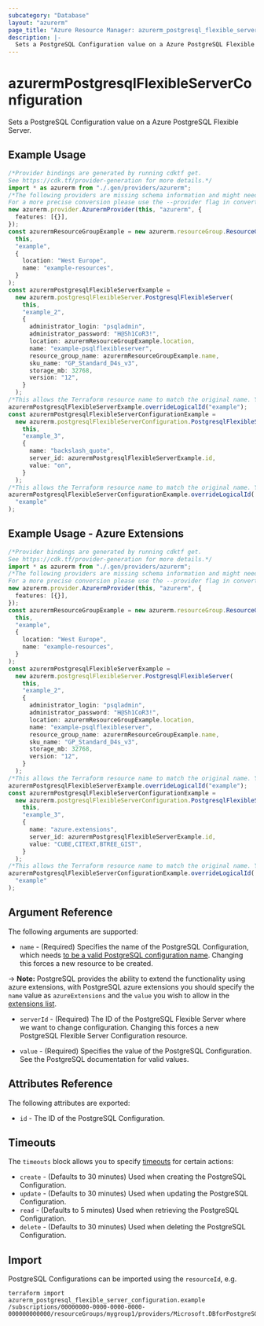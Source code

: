```yaml
---
subcategory: "Database"
layout: "azurerm"
page_title: "Azure Resource Manager: azurerm_postgresql_flexible_server_configuration"
description: |-
  Sets a PostgreSQL Configuration value on a Azure PostgreSQL Flexible Server.
---
```


# azurermPostgresqlFlexibleServerConfiguration

Sets a PostgreSQL Configuration value on a Azure PostgreSQL Flexible Server.

## Example Usage

```typescript
/*Provider bindings are generated by running cdktf get.
See https://cdk.tf/provider-generation for more details.*/
import * as azurerm from "./.gen/providers/azurerm";
/*The following providers are missing schema information and might need manual adjustments to synthesize correctly: azurerm.
For a more precise conversion please use the --provider flag in convert.*/
new azurerm.provider.AzurermProvider(this, "azurerm", {
  features: [{}],
});
const azurermResourceGroupExample = new azurerm.resourceGroup.ResourceGroup(
  this,
  "example",
  {
    location: "West Europe",
    name: "example-resources",
  }
);
const azurermPostgresqlFlexibleServerExample =
  new azurerm.postgresqlFlexibleServer.PostgresqlFlexibleServer(
    this,
    "example_2",
    {
      administrator_login: "psqladmin",
      administrator_password: "H@Sh1CoR3!",
      location: azurermResourceGroupExample.location,
      name: "example-psqlflexibleserver",
      resource_group_name: azurermResourceGroupExample.name,
      sku_name: "GP_Standard_D4s_v3",
      storage_mb: 32768,
      version: "12",
    }
  );
/*This allows the Terraform resource name to match the original name. You can remove the call if you don't need them to match.*/
azurermPostgresqlFlexibleServerExample.overrideLogicalId("example");
const azurermPostgresqlFlexibleServerConfigurationExample =
  new azurerm.postgresqlFlexibleServerConfiguration.PostgresqlFlexibleServerConfiguration(
    this,
    "example_3",
    {
      name: "backslash_quote",
      server_id: azurermPostgresqlFlexibleServerExample.id,
      value: "on",
    }
  );
/*This allows the Terraform resource name to match the original name. You can remove the call if you don't need them to match.*/
azurermPostgresqlFlexibleServerConfigurationExample.overrideLogicalId(
  "example"
);

```

## Example Usage - Azure Extensions

```typescript
/*Provider bindings are generated by running cdktf get.
See https://cdk.tf/provider-generation for more details.*/
import * as azurerm from "./.gen/providers/azurerm";
/*The following providers are missing schema information and might need manual adjustments to synthesize correctly: azurerm.
For a more precise conversion please use the --provider flag in convert.*/
new azurerm.provider.AzurermProvider(this, "azurerm", {
  features: [{}],
});
const azurermResourceGroupExample = new azurerm.resourceGroup.ResourceGroup(
  this,
  "example",
  {
    location: "West Europe",
    name: "example-resources",
  }
);
const azurermPostgresqlFlexibleServerExample =
  new azurerm.postgresqlFlexibleServer.PostgresqlFlexibleServer(
    this,
    "example_2",
    {
      administrator_login: "psqladmin",
      administrator_password: "H@Sh1CoR3!",
      location: azurermResourceGroupExample.location,
      name: "example-psqlflexibleserver",
      resource_group_name: azurermResourceGroupExample.name,
      sku_name: "GP_Standard_D4s_v3",
      storage_mb: 32768,
      version: "12",
    }
  );
/*This allows the Terraform resource name to match the original name. You can remove the call if you don't need them to match.*/
azurermPostgresqlFlexibleServerExample.overrideLogicalId("example");
const azurermPostgresqlFlexibleServerConfigurationExample =
  new azurerm.postgresqlFlexibleServerConfiguration.PostgresqlFlexibleServerConfiguration(
    this,
    "example_3",
    {
      name: "azure.extensions",
      server_id: azurermPostgresqlFlexibleServerExample.id,
      value: "CUBE,CITEXT,BTREE_GIST",
    }
  );
/*This allows the Terraform resource name to match the original name. You can remove the call if you don't need them to match.*/
azurermPostgresqlFlexibleServerConfigurationExample.overrideLogicalId(
  "example"
);

```

## Argument Reference

The following arguments are supported:

* `name` - (Required) Specifies the name of the PostgreSQL Configuration, which needs [to be a valid PostgreSQL configuration name](https://www.postgresql.org/docs/current/static/sql-syntax-lexical.html#SQL-SYNTAX-IDENTIFIER). Changing this forces a new resource to be created.

\-> **Note:** PostgreSQL provides the ability to extend the functionality using azure extensions, with PostgreSQL azure extensions you should specify the `name` value as `azureExtensions` and the `value` you wish to allow in the [extensions list](https://docs.microsoft.com/en-us/azure/postgresql/flexible-server/concepts-extensions?WT.mc_id=Portal-Microsoft_Azure_OSSDatabases#postgres-13-extensions).

*   `serverId` - (Required) The ID of the PostgreSQL Flexible Server where we want to change configuration. Changing this forces a new PostgreSQL Flexible Server Configuration resource.

*   `value` - (Required) Specifies the value of the PostgreSQL Configuration. See the PostgreSQL documentation for valid values.

## Attributes Reference

The following attributes are exported:

* `id` - The ID of the PostgreSQL Configuration.

## Timeouts

The `timeouts` block allows you to specify [timeouts](https://www.terraform.io/language/resources/syntax#operation-timeouts) for certain actions:

* `create` - (Defaults to 30 minutes) Used when creating the PostgreSQL Configuration.
* `update` - (Defaults to 30 minutes) Used when updating the PostgreSQL Configuration.
* `read` - (Defaults to 5 minutes) Used when retrieving the PostgreSQL Configuration.
* `delete` - (Defaults to 30 minutes) Used when deleting the PostgreSQL Configuration.

## Import

PostgreSQL Configurations can be imported using the `resourceId`, e.g.

```console
terraform import azurerm_postgresql_flexible_server_configuration.example /subscriptions/00000000-0000-0000-0000-000000000000/resourceGroups/mygroup1/providers/Microsoft.DBforPostgreSQL/flexibleServers/server1/configurations/configuration1
```
